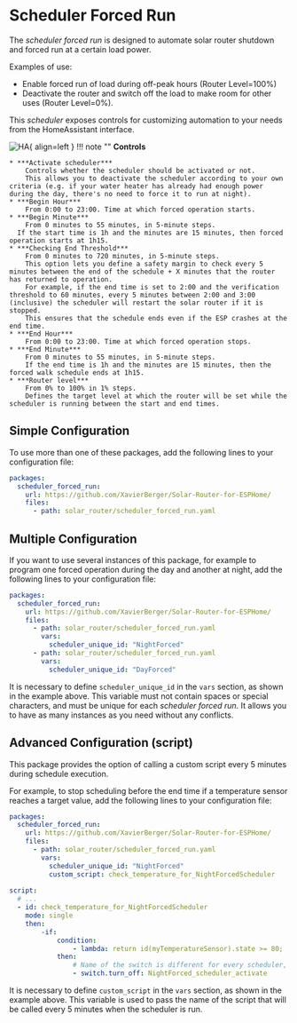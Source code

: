 # Scheduler Forced Run

The *scheduler forced run* is designed to automate solar router shutdown and forced run at a certain load power.

Examples of use:

- Enable forced run of load during off-peak hours (Router Level=100%)
- Deactivate the router and switch off the load to make room for other uses (Router Level=0%).

This *scheduler* exposes controls for customizing automation to your needs from the HomeAssistant interface.

![HA](images/SchedulerForcedRunInHomeAssistant.png){ align=left }
!!! note ""
    **Controls**
    
    * ***Activate scheduler*** 
        Controls whether the scheduler should be activated or not.
        This allows you to deactivate the scheduler according to your own criteria (e.g. if your water heater has already had enough power during the day, there's no need to force it to run at night).
    * ***Begin Hour*** 
        From 0:00 to 23:00. Time at which forced operation starts.
    * ***Begin Minute*** 
        From 0 minutes to 55 minutes, in 5-minute steps.
      If the start time is 1h and the minutes are 15 minutes, then forced operation starts at 1h15.
    * ***Checking End Threshold*** 
        From 0 minutes to 720 minutes, in 5-minute steps.
        This option lets you define a safety margin to check every 5 minutes between the end of the schedule + X minutes that the router has returned to operation.
        For example, if the end time is set to 2:00 and the verification threshold to 60 minutes, every 5 minutes between 2:00 and 3:00 (inclusive) the scheduler will restart the solar router if it is stopped.
        This ensures that the schedule ends even if the ESP crashes at the end time.
    * ***End Hour*** 
        From 0:00 to 23:00. Time at which forced operation stops.
    * ***End Minute*** 
        From 0 minutes to 55 minutes, in 5-minute steps.
        If the end time is 1h and the minutes are 15 minutes, then the forced walk schedule ends at 1h15.
    * ***Router level*** 
        From 0% to 100% in 1% steps.
        Defines the target level at which the router will be set while the scheduler is running between the start and end times.


## Simple Configuration

To use more than one of these packages, add the following lines to your configuration file:

```yaml linenums="1"
packages:
  scheduler_forced_run:
    url: https://github.com/XavierBerger/Solar-Router-for-ESPHome/
    files:
      - path: solar_router/scheduler_forced_run.yaml
```

## Multiple Configuration

If you want to use several instances of this package, for example to program one forced operation during the day and another at night, add the following lines to your configuration file:

```yaml linenums="1"
packages:
  scheduler_forced_run:
    url: https://github.com/XavierBerger/Solar-Router-for-ESPHome/
    files:
      - path: solar_router/scheduler_forced_run.yaml
        vars:
          scheduler_unique_id: "NightForced"
      - path: solar_router/scheduler_forced_run.yaml
        vars:
          scheduler_unique_id: "DayForced"
```

It is necessary to define `scheduler_unique_id` in the `vars` section, as shown in the example above. This variable must not contain spaces or special characters, and must be unique for each *scheduler forced run*. It allows you to have as many instances as you need without any conflicts.

## Advanced Configuration (script)


This package provides the option of calling a custom script every 5 minutes during schedule execution.

For example, to stop scheduling before the end time if a temperature sensor reaches a target value, add the following lines to your configuration file:

```yaml linenums="1"
packages:
  scheduler_forced_run:
    url: https://github.com/XavierBerger/Solar-Router-for-ESPHome/
    files:
      - path: solar_router/scheduler_forced_run.yaml
        vars:
          scheduler_unique_id: "NightForced"
          custom_script: check_temperature_for_NightForcedScheduler
          
script:
  # ...
  - id: check_temperature_for_NightForcedScheduler
    mode: single
    then:
        -if:
            condition:
                - lambda: return id(myTemperatureSensor).state >= 80;
            then:
                # Name of the switch is different for every scheduler, it depend of the scheduler_unique_id (default value: forced) : "${scheduler_unique_id}_scheduler_activate"
                - switch.turn_off: NightForced_scheduler_activate
```

It is necessary to define `custom_script` in the `vars` section, as shown in the example above. This variable is used to pass the name of the script that will be called every 5 minutes when the scheduler is run.